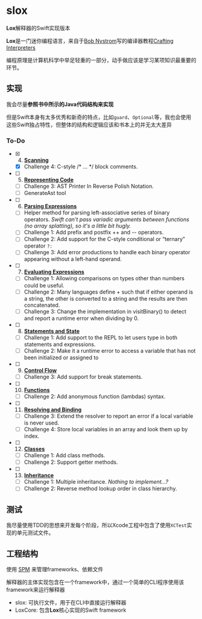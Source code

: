 # slox

**Lox**解释器的Swift实现版本

**Lox**是一门迷你编程语言，来自于[Bob Nystrom](https://twitter.com/munificentbob)写的编译器教程[Crafting Interpreters](http://www.craftinginterpreters.com)

编程原理是计算机科学中举足轻重的一部分，动手做应该是学习某项知识最重要的环节。

## 实现

我会尽量**参照书中所示的Java代码结构来实现**

但是Swift本身有太多优秀和新奇的特点，比如`guard`、`Optional`等，我也会使用这些Swift独占特性，但整体的结构和逻辑应该和书本上的并无太大差异

### To-Do

- [x] 4.  [**Scanning**](http://www.craftinginterpreters.com/scanning.html)
  - [x] Challenge 4: C-style /* ... */ block comments.

- [ ] 5.  [**Representing Code**](http://www.craftinginterpreters.com/representing-code.html)
  - [ ] Challenge 3: AST Printer In Reverse Polish Notation.
  - [ ] GenerateAst tool
  
- [ ] 6. [**Parsing Expressions**](http://www.craftinginterpreters.com/parsing-expressions.html) 
  - [ ] Helper method for parsing left-associative series of binary operators. *Swift can't pass variadic arguments between functions (no array splatting), so it's a little bit hugly.*
  - [ ] Challenge 1: Add prefix and postfix ++ and -- operators.
  - [ ] Challenge 2: Add support for the C-style conditional or “ternary” operator `?:`
  - [ ] Challenge 3: Add error productions to handle each binary operator appearing without a left-hand operand.

- [ ] 7. [**Evaluating Expressions**](http://www.craftinginterpreters.com/evaluating-expressions.html)
  - [ ] Challenge 1: Allowing comparisons on types other than numbers could be useful.
  - [ ] Challenge 2: Many languages define + such that if either operand is a string, the other is converted to a string and the results are then concatenated.
  - [ ] Challenge 3: Change the implementation in visitBinary() to detect and report a runtime error when dividing by 0. 

- [ ] 8. [**Statements and State**](http://www.craftinginterpreters.com/statements-and-state.html)
  - [ ] Challenge 1: Add support to the REPL to let users type in both statements and expressions.
  - [ ] Challenge 2: Make it a runtime error to access a variable that has not been initialized or assigned to
  
- [ ] 9. [**Control Flow**](http://www.craftinginterpreters.com/control-flow.html)
  - [ ] Challenge 3: Add support for break statements.
  
- [ ] 10. [**Functions**](http://www.craftinginterpreters.com/functions.html)
  - [ ] Challenge 2: Add anonymous function (lambdas) syntax.
  
- [ ] 11. [**Resolving and Binding**](http://www.craftinginterpreters.com/resolving-and-binding.html)
  - [ ] Challenge 3: Extend the resolver to report an error if a local variable is never used.
  - [ ] Challenge 4: Store local variables in an array and look them up by index.
  
- [ ] 12. [**Classes**](http://www.craftinginterpreters.com/classes.html)
  - [ ] Challenge 1: Add class methods.
  - [ ] Challenge 2: Support getter methods.
  
- [ ] 13. [**Inheritance**](http://www.craftinginterpreters.com/inheritance.html)
  - [ ] Challenge 1: Multiple inheritance. *Nothing to implement...?*
  - [ ] Challenge 2: Reverse method lookup order in class hierarchy.

## 测试

我尽量使用TDD的思想来开发每个阶段，所以Xcode工程中包含了使用`XCTest`实现的单元测试文件。

## 工程结构

使用 [SPM](https://github.com/apple/swift-package-manager/) 来管理frameworks、依赖文件

解释器的主体实现包含在一个framework中，通过一个简单的CLI程序使用该framework来运行解释器

- slox: 可执行文件，用于在CLI中直接运行解释器
- LoxCore: 包含**Lox**核心实现的Swift framework

